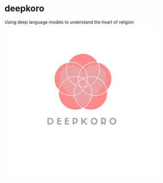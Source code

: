 # deepkoro
Using deep language models to understand the heart of religion
![Deepkoro Logo](deepkoro_logo.png)

